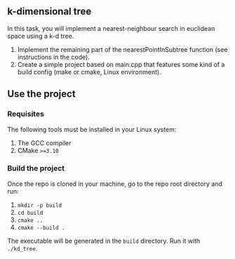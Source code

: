 ## k-dimensional tree

In this task, you will implement a nearest-neighbour search in euclidean space using a k-d tree.

1. Implement the remaining part of the nearestPointInSubtree function (see instructions in the code).
2. Create a simple project based on main.cpp that features some kind of a build config (make or cmake, Linux environment).

## Use the project

### Requisites

The following tools must be installed in your Linux system:

1. The GCC compiler
2. CMake `>=3.10`

### Build the project

Once the repo is cloned in your machine, go to the repo root directory and run:

1. `mkdir -p build`
2. `cd build`
3. `cmake ..`
4. `cmake --build .`

The executable will be generated in the `build` directory. Run it with `./kd_tree`.